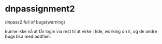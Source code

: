 # dnpassignment2
dnpass2 full of bugs(warning)

kunne ikke nå at får login via rest til at virke i tide, working on it, og de andre bugs bl.a med addfam. 
